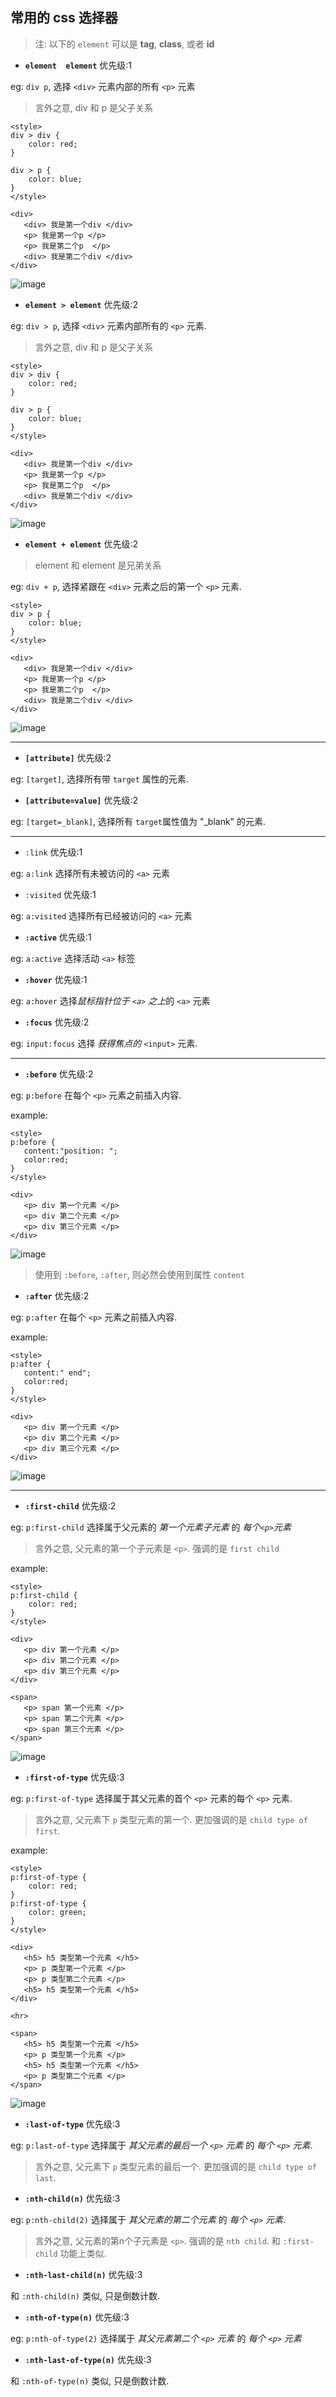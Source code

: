 ## 常用的 css 选择器

> 注: 以下的 `element` 可以是 **tag**, **class**, 或者 **id**

- **`element  element`** 优先级:1

eg: `div p`, 选择 `<div>` 元素内部的所有 `<p>` 元素

> 言外之意, div 和 p 是父子关系

```
<style>
div > div {
    color: red;
}

div > p {
    color: blue;
}
</style>

<div>
   <div> 我是第一个div </div>
   <p> 我是第一个p </p> 
   <p> 我是第二个p  </p> 
   <div> 我是第二个div </div>
</div>
```

![image](/images/develop_css_contains.png)

- **`element > element`** 优先级:2

eg: `div > p`, 选择 `<div>` 元素内部所有的 `<p>` 元素.

> 言外之意, div 和 p 是父子关系

```
<style>
div > div {
    color: red;
}

div > p {
    color: blue;
}
</style>

<div>
   <div> 我是第一个div </div>
   <p> 我是第一个p </p> 
   <p> 我是第二个p  </p> 
   <div> 我是第二个div </div>
</div>
```

![image](/images/develop_css_contains.png)


- **`element + element`** 优先级:2

> element 和 element 是兄弟关系

eg: `div + p`, 选择紧跟在 `<div>` 元素之后的第一个 `<p>` 元素.

```
<style>
div > p {
    color: blue;
}
</style>

<div>
   <div> 我是第一个div </div>
   <p> 我是第一个p </p> 
   <p> 我是第二个p  </p> 
   <div> 我是第二个div </div>
</div>
```

![image](/images/develop_css_brother.png)


---


- **`[attribute]`** 优先级:2

eg: `[target]`, 选择所有带 `target` 属性的元素.

- **`[attribute=value]`** 优先级:2

eg: `[target=_blank]`, 选择所有 `target`属性值为 "_blank" 的元素.


---


- `:link` 优先级:1

eg: `a:link` 选择所有未被访问的 `<a>` 元素

- `:visited` 优先级:1

eg: `a:visited` 选择所有已经被访问的 `<a>` 元素

- **`:active`** 优先级:1
 
eg: `a:active` 选择活动 `<a>` 标签

- **`:hover`** 优先级:1

eg: `a:hover` 选择*鼠标指针位于 `<a>` 之上*的 `<a>` 元素

- **`:focus`** 优先级:2

eg: `input:focus` 选择 *获得焦点的* `<input>` 元素.


---

- **`:before`** 优先级:2

eg: `p:before` 在每个 `<p>` 元素之前插入内容. 

example:

```
<style>
p:before {
   content:"position: ";
   color:red;
}
</style>

<div>
   <p> div 第一个元素 </p> 
   <p> div 第二个元素 </p> 
   <p> div 第三个元素 </p> 
</div>
```

![image](/images/develop_css_before.png)

> 使用到 `:before`, `:after`, 则必然会使用到属性 `content`

- **`:after`** 优先级:2

eg: `p:after` 在每个 `<p>` 元素之前插入内容. 

example:

```
<style>
p:after {
   content:" end";
   color:red;
}
</style>

<div>
   <p> div 第一个元素 </p> 
   <p> div 第二个元素 </p> 
   <p> div 第三个元素 </p> 
</div>
```

![image](/images/develop_css_after.png)


---

- **`:first-child`** 优先级:2

eg: `p:first-child` 选择属于父元素的 *第一个元素子元素* 的 *每个`<p>`元素*

> 言外之意, 父元素的第一个子元素是 `<p>`. 强调的是 `first child`

example:

```
<style>
p:first-child {
    color: red;
}
</style>

<div>
   <p> div 第一个元素 </p> 
   <p> div 第二个元素 </p> 
   <p> div 第三个元素 </p> 
</div>

<span>
   <p> span 第一个元素 </p> 
   <p> span 第二个元素 </p> 
   <p> span 第三个元素 </p> 
</span>
```

![image](/images/develop_css_first_child.png)


- **`:first-of-type`** 优先级:3

eg: `p:first-of-type` 选择属于其父元素的首个 `<p>` 元素的每个 `<p>` 元素.

> 言外之意, 父元素下 `p` 类型元素的第一个. 更加强调的是 `child type of first`.

example:

```
<style>
p:first-of-type {
    color: red;
}
p:first-of-type {
    color: green;
}
</style>

<div>
   <h5> h5 类型第一个元素 </h5> 
   <p> p 类型第一个元素 </p> 
   <p> p 类型第二个元素 </p> 
   <h5> h5 类型第一个元素 </h5> 
</div>

<hr>

<span>
   <h5> h5 类型第一个元素 </h5> 
   <p> p 类型第一个元素 </p> 
   <h5> h5 类型第一个元素 </h5> 
   <p> p 类型第二个元素 </p> 
</span>
```

![image](/images/develop_css_first_of_type.png)

- **`:last-of-type`** 优先级:3

eg: `p:last-of-type` 选择属于 *其父元素的最后一个 `<p>` 元素* 的 *每个 `<p>` 元素*. 

> 言外之意, 父元素下 `p` 类型元素的最后一个. 更加强调的是 `child type of last`.

- **`:nth-child(n)`** 优先级:3

eg: `p:nth-child(2)` 选择属于 *其父元素的第二个元素* 的 *每个 `<p>` 元素*.

> 言外之意, 父元素的第n个子元素是 `<p>`. 强调的是 `nth child`. 和 `:first-child` 功能上类似.

- **`:nth-last-child(n)`** 优先级:3

和 `:nth-child(n)` 类似, 只是倒数计数.

- **`:nth-of-type(n)`** 优先级:3

eg: `p:nth-of-type(2)` 选择属于 *其父元素第二个 `<p>` 元素* 的 *每个 `<p>` 元素*

- **`:nth-last-of-type(n)`** 优先级:3

和 `:nth-of-type(n)` 类似, 只是倒数计数.
